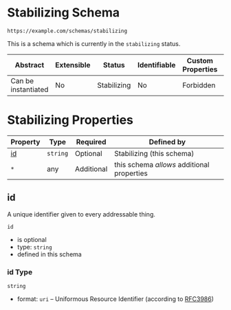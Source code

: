 
# Stabilizing Schema

```
https://example.com/schemas/stabilizing
```

This is a schema which is currently in the `stabilizing` status.

| Abstract | Extensible | Status | Identifiable | Custom Properties | Additional Properties | Defined In |
|----------|------------|--------|--------------|-------------------|-----------------------|------------|
| Can be instantiated | No | Stabilizing | No | Forbidden | Permitted | [stabilizing.schema.json](stabilizing.schema.json) |

# Stabilizing Properties

| Property | Type | Required | Defined by |
|----------|------|----------|------------|
| [id](#id) | `string` | Optional | Stabilizing (this schema) |
| `*` | any | Additional | this schema *allows* additional properties |

## id

A unique identifier given to every addressable thing.

`id`
* is optional
* type: `string`
* defined in this schema

### id Type


`string`
* format: `uri` – Uniformous Resource Identifier (according to [RFC3986](http://tools.ietf.org/html/rfc3986))





